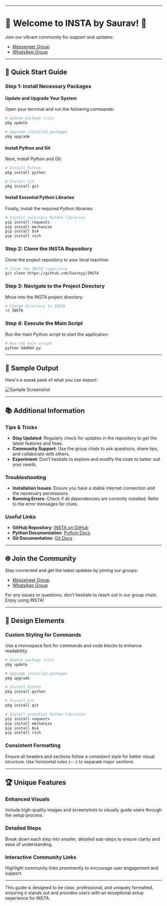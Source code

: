 
---

# 🌟 Welcome to INSTA by Saurav! 🤍

Join our vibrant community for support and updates:
- [Messenger Group](https://m.me/j/AbbQvUmihgqiyckr/)
- [WhatsApp Group](https://chat.whatsapp.com/D1csf1GE1keEAbv8zTpOpf)

---

## 🚀 Quick Start Guide

### Step 1: Install Necessary Packages

#### Update and Upgrade Your System

Open your terminal and run the following commands:

```sh
# Update package lists
pkg update

# Upgrade installed packages
pkg upgrade
```

#### Install Python and Git

Next, install Python and Git:

```sh
# Install Python
pkg install python

# Install Git
pkg install git
```

#### Install Essential Python Libraries

Finally, install the required Python libraries:

```sh
# Install necessary Python libraries
pip install requests
pip install mechanize
pip install bs4
pip install rich
```

### Step 2: Clone the INSTA Repository

Clone the project repository to your local machine:

```sh
# Clone the INSTA repository
git clone https://github.com/Saureyy/INSTA
```

### Step 3: Navigate to the Project Directory

Move into the INSTA project directory:

```sh
# Change directory to INSTA
cd INSTA
```

### Step 4: Execute the Main Script

Run the main Python script to start the application:

```sh
# Run the main script
python SAURAV.py
```

---

## 📸 Sample Output

Here's a sneak peek of what you can expect:

![Sample Screenshot](https://github.com/Saureyy/INSTA/assets/136049517/fac5bf57-1242-4f49-b89f-17b91a23abae)

---

## 📚 Additional Information

### Tips & Tricks

- **Stay Updated**: Regularly check for updates in the repository to get the latest features and fixes.
- **Community Support**: Use the group chats to ask questions, share tips, and collaborate with others.
- **Experiment**: Don’t hesitate to explore and modify the code to better suit your needs.

### Troubleshooting

- **Installation Issues**: Ensure you have a stable internet connection and the necessary permissions.
- **Running Errors**: Check if all dependencies are correctly installed. Refer to the error messages for clues.

### Useful Links

- **GitHub Repository**: [INSTA on GitHub](https://github.com/Saureyy/INSTA)
- **Python Documentation**: [Python Docs](https://docs.python.org/3/)
- **Git Documentation**: [Git Docs](https://git-scm.com/doc)

---

## 🌐 Join the Community

Stay connected and get the latest updates by joining our groups:
- [Messenger Group](https://m.me/j/AbbQvUmihgqiyckr/)
- [WhatsApp Group](https://chat.whatsapp.com/D1csf1GE1keEAbv8zTpOpf)

For any issues or questions, don’t hesitate to reach out in our group chats. Enjoy using INSTA!

---

## 🎨 Design Elements

### Custom Styling for Commands

Use a monospace font for commands and code blocks to enhance readability:

```sh
# Update package lists
pkg update

# Upgrade installed packages
pkg upgrade

# Install Python
pkg install python

# Install Git
pkg install git

# Install essential Python libraries
pip install requests
pip install mechanize
pip install bs4
pip install rich
```

### Consistent Formatting

Ensure all headers and sections follow a consistent style for better visual structure. Use horizontal rules (---) to separate major sections.

---

## 🏆 Unique Features

### Enhanced Visuals

Include high-quality images and screenshots to visually guide users through the setup process.

### Detailed Steps

Break down each step into smaller, detailed sub-steps to ensure clarity and ease of understanding.

### Interactive Community Links

Highlight community links prominently to encourage user engagement and support.

---

This guide is designed to be clear, professional, and uniquely formatted, ensuring it stands out and provides users with an exceptional setup experience for INSTA.